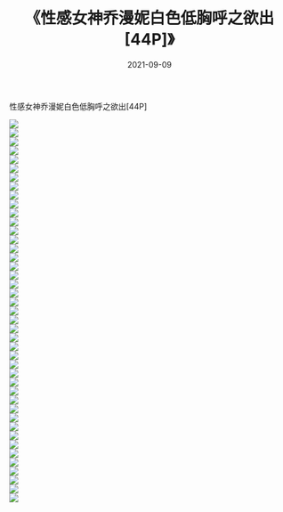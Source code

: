 ﻿---
layout: post
title:  《性感女神乔漫妮白色低胸呼之欲出[44P]》
date:   2021-09-09
img: http://pic.660000.xyz/1:/性感/2021/性感女神乔漫妮白色低胸呼之欲出[44P]/000.jpg
categories: [美女, 清纯, 唯美]
---

性感女神乔漫妮白色低胸呼之欲出[44P]

  ![](http://pic.660000.xyz/1:/性感/2021/性感女神乔漫妮白色低胸呼之欲出[44P]/001.jpg) <br> ![](http://pic.660000.xyz/1:/性感/2021/性感女神乔漫妮白色低胸呼之欲出[44P]/002.jpg) <br> ![](http://pic.660000.xyz/1:/性感/2021/性感女神乔漫妮白色低胸呼之欲出[44P]/003.jpg) <br> ![](http://pic.660000.xyz/1:/性感/2021/性感女神乔漫妮白色低胸呼之欲出[44P]/004.jpg) <br> ![](http://pic.660000.xyz/1:/性感/2021/性感女神乔漫妮白色低胸呼之欲出[44P]/005.jpg) <br> ![](http://pic.660000.xyz/1:/性感/2021/性感女神乔漫妮白色低胸呼之欲出[44P]/006.jpg) <br> ![](http://pic.660000.xyz/1:/性感/2021/性感女神乔漫妮白色低胸呼之欲出[44P]/007.jpg) <br> ![](http://pic.660000.xyz/1:/性感/2021/性感女神乔漫妮白色低胸呼之欲出[44P]/008.jpg) <br> ![](http://pic.660000.xyz/1:/性感/2021/性感女神乔漫妮白色低胸呼之欲出[44P]/009.jpg) <br> ![](http://pic.660000.xyz/1:/性感/2021/性感女神乔漫妮白色低胸呼之欲出[44P]/010.jpg) <br> ![](http://pic.660000.xyz/1:/性感/2021/性感女神乔漫妮白色低胸呼之欲出[44P]/011.jpg) <br> ![](http://pic.660000.xyz/1:/性感/2021/性感女神乔漫妮白色低胸呼之欲出[44P]/012.jpg) <br> ![](http://pic.660000.xyz/1:/性感/2021/性感女神乔漫妮白色低胸呼之欲出[44P]/013.jpg) <br> ![](http://pic.660000.xyz/1:/性感/2021/性感女神乔漫妮白色低胸呼之欲出[44P]/014.jpg) <br> ![](http://pic.660000.xyz/1:/性感/2021/性感女神乔漫妮白色低胸呼之欲出[44P]/015.jpg) <br> ![](http://pic.660000.xyz/1:/性感/2021/性感女神乔漫妮白色低胸呼之欲出[44P]/016.jpg) <br> ![](http://pic.660000.xyz/1:/性感/2021/性感女神乔漫妮白色低胸呼之欲出[44P]/017.jpg) <br> ![](http://pic.660000.xyz/1:/性感/2021/性感女神乔漫妮白色低胸呼之欲出[44P]/018.jpg) <br> ![](http://pic.660000.xyz/1:/性感/2021/性感女神乔漫妮白色低胸呼之欲出[44P]/019.jpg) <br> ![](http://pic.660000.xyz/1:/性感/2021/性感女神乔漫妮白色低胸呼之欲出[44P]/020.jpg) <br> ![](http://pic.660000.xyz/1:/性感/2021/性感女神乔漫妮白色低胸呼之欲出[44P]/021.jpg) <br> ![](http://pic.660000.xyz/1:/性感/2021/性感女神乔漫妮白色低胸呼之欲出[44P]/022.jpg) <br> ![](http://pic.660000.xyz/1:/性感/2021/性感女神乔漫妮白色低胸呼之欲出[44P]/023.jpg) <br> ![](http://pic.660000.xyz/1:/性感/2021/性感女神乔漫妮白色低胸呼之欲出[44P]/024.jpg) <br> ![](http://pic.660000.xyz/1:/性感/2021/性感女神乔漫妮白色低胸呼之欲出[44P]/025.jpg) <br> ![](http://pic.660000.xyz/1:/性感/2021/性感女神乔漫妮白色低胸呼之欲出[44P]/026.jpg) <br> ![](http://pic.660000.xyz/1:/性感/2021/性感女神乔漫妮白色低胸呼之欲出[44P]/027.jpg) <br> ![](http://pic.660000.xyz/1:/性感/2021/性感女神乔漫妮白色低胸呼之欲出[44P]/028.jpg) <br> ![](http://pic.660000.xyz/1:/性感/2021/性感女神乔漫妮白色低胸呼之欲出[44P]/029.jpg) <br> ![](http://pic.660000.xyz/1:/性感/2021/性感女神乔漫妮白色低胸呼之欲出[44P]/030.jpg) <br> ![](http://pic.660000.xyz/1:/性感/2021/性感女神乔漫妮白色低胸呼之欲出[44P]/031.jpg) <br> ![](http://pic.660000.xyz/1:/性感/2021/性感女神乔漫妮白色低胸呼之欲出[44P]/032.jpg) <br> ![](http://pic.660000.xyz/1:/性感/2021/性感女神乔漫妮白色低胸呼之欲出[44P]/033.jpg) <br> ![](http://pic.660000.xyz/1:/性感/2021/性感女神乔漫妮白色低胸呼之欲出[44P]/034.jpg) <br> ![](http://pic.660000.xyz/1:/性感/2021/性感女神乔漫妮白色低胸呼之欲出[44P]/035.jpg) <br> ![](http://pic.660000.xyz/1:/性感/2021/性感女神乔漫妮白色低胸呼之欲出[44P]/036.jpg) <br> ![](http://pic.660000.xyz/1:/性感/2021/性感女神乔漫妮白色低胸呼之欲出[44P]/037.jpg) <br> ![](http://pic.660000.xyz/1:/性感/2021/性感女神乔漫妮白色低胸呼之欲出[44P]/038.jpg) <br> ![](http://pic.660000.xyz/1:/性感/2021/性感女神乔漫妮白色低胸呼之欲出[44P]/039.jpg) <br> ![](http://pic.660000.xyz/1:/性感/2021/性感女神乔漫妮白色低胸呼之欲出[44P]/040.jpg) <br> ![](http://pic.660000.xyz/1:/性感/2021/性感女神乔漫妮白色低胸呼之欲出[44P]/041.jpg) <br> ![](http://pic.660000.xyz/1:/性感/2021/性感女神乔漫妮白色低胸呼之欲出[44P]/042.jpg) <br> ![](http://pic.660000.xyz/1:/性感/2021/性感女神乔漫妮白色低胸呼之欲出[44P]/043.jpg) <br>
